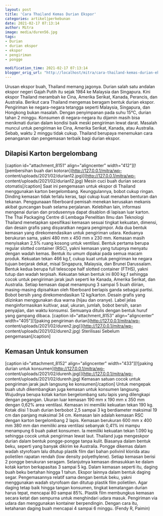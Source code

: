 ```yaml
---
layout: post
title: 'Cara Thailand Kemas Durian Ekspor'
categories: artikel|perkebunan
date: 2021-02-17 07:13:14
author: Mitra
image: media/duren56.jpg
tags:
- Durian
- durian ekspor
- ekspor
- pengiriman
- pongge

modification_time: 2021-02-17 07:13:14
blogger_orig_url: "http://localhost/mitra/cara-thailand-kemas-durian-ekspor.html"
---
```


Urusan ekspor buah, Thailand memang jagonya. Durian salah satu andalan ekspor
negeri Gajah Putih itu sejak 1984 ke Malaysia dan Singapura. Kini ekspor
Thailand merambah ke Cina, Amerika Serikat, Kanada, Perancis, dan Australia.
Berikut cara Thailand mengemas beragam bentuk durian ekspor. Pengiriman ke
negara-negara tetangga seperti Malaysia, Singapura, dan Hongkong bukan
masalah. Dengan penyimpanan pada suhu 15°C, durian tahan 2 minggu. Konsumen di
negara-negara itu dijamin masih bisa menikmati durian dalam kondisi baik meski
pengiriman lewat darat. Masalah muncul untuk pengiriman ke Cina, Amerika
Serikat, Kanada, atau Australia. Sebab, waktu 2 minggu tidak cukup. Thailand
berupaya menemukan cara penanganan dan pengemasan terbaik bagi durian ekspor.

## Dilapisi Karton bergelombang

[caption id="attachment_8151" align="aligncenter" width="412"][![pembersihan
buah dari kotoran](http://127.0.0.1/mitra/wp-
content/uploads/2021/02/durian12.jpg)](http://127.0.0.1/mitra/wp-
content/uploads/2021/02/durian12.jpg) Mesin cuci buah durian secara
otomatis[/caption] Saat ini pengemasan untuk ekspor di Thailand menggunakan
karton bergelombang. Keunggulannya, bobot cukup ringan. Dinding kemasan tidak
terlalu keras, tapi cukup kuat menahan benturan dan tekanan. Penggunaaan
fiberboard pemisah menekan kerusakan mekanis akibat guncangan buah selama
perjalanan. Kelebihan lain, informasi mengenai durian dan produsennya dapat
disablon di lapisan luar karton. The Thai Packaging Centre di Lembaga
Penelitian Ilmu dan Teknologi Thailand menetapkan spesifikasi kemasan sesuai
tingkat kekuatan, dimensi, dan desain grafis yang disyaratkan negara
pengimpor. Ada dua bentuk kemasan yang direkomendasikan untuk pengiriman
udara. Keduanya berukuran sama, yakni 480 mm x 450 mm x 230 mm. Kemasan masih
menyisakan 2,5% ruang kosong untuk ventilasi. Bentuk pertama berupa regular
slotted container (RSC), yakni kemasan yang tutupnya menyatu dengan wadah
kemas. Bentuk itu umum dipakai pada semua macam produk. Kekuatan tekan 466
kg.f, cukup kuat untuk pengiriman ke negara tujuan berjarak dekat, misal
Singapura, Malaysia, dan Brunei Darussalam. Bentuk kedua berupa full telescope
half slotted container (FTHS), yakni tutup dan wadah terpisah. Kekuatan tekan
bentuk ini 800 kg.f sehingga cocok untuk pengiriman jarak jauh seperti ke
Kanada, Amerika Serikat, dan Australia. Setiap kemasan dapat menampung 3
sampai 5 buah diirian, masing-masing dipisahkan oleh fiberboard berlapis ganda
sebagai partisi. Bobot bersih yang direkomendasikan 12 kg/karton. Desain
grafis yang diizinkan menggunakan dua warna (hijau dan oranye). Label jelas
menginformasikan kultivar, asal, ukuran, jumlah, bobot bersih, saran
penyajian, dan waktu konsumsi. Semuanya ditulis dengan bentuk huruf yang
gampang dibaca. [caption id="attachment_8153" align="aligncenter"
width="405"][![paking pengiriman durian](http://127.0.0.1/mitra/wp-
content/uploads/2021/02/duren2.jpg)](http://127.0.0.1/mitra/wp-
content/uploads/2021/02/duren2.jpg) Sterilisasi Sebelum pengemasan[/caption]

## Kemasan Untuk konsumen

[caption id="attachment_8152" align="aligncenter" width="433"][![paking durian
untuk konsumen](http://127.0.0.1/mitra/wp-
content/uploads/2021/02/durenh.jpg)](http://127.0.0.1/mitra/wp-
content/uploads/2021/02/durenh.jpg) Kemasan satuan cocok untuk pengiriman
jarak jauh langsung ke konsumen[/caption] Untuk mengepak buah utuh
dikembangkan juga kemasan untuk konsumen langsung. Wujudnya berupa kotak
karton bergelombang satu lapis yang dilengkapi dengan pegangan. Ukuran luar
kemasan 190 mm x 190 mm x 350 mm dengan 0,62% area ventilasi. Kemasan ini
memiliki kekuatan tekan 190 kg. Kotak diisi 1 buah durian berbobot 2,5 sampai
3 kg berdiameter maksimal 19 cm dan panjang maksimal 34 cm. Kemasan lain
adalah kemasan RSC dengan karton bergelombang 2 lapis. Kemasan berukuran 600
mm x 400 mm 380 mm dan memiliki area ventilasi sebanyak 0,41% ini mampu
menampung 6 buah paket konsumen. Ia memiliki kekuatan tekan 1.090 kg sehingga
cocok untuk pengiriman lewat laut. Thailand juga mengeskpor durian dalam
bentuk pongge-pongge tanpa kulit. Biasanya dalam bentuk beku, seperti yang
banyak dikirim ke Australia. Pongge dikemas dalam wadah styrofoam lalu ditutup
plastik film dari bahan polivinil klorida atau polietilen rapatan rendah (low
density polyethylene). Setiap kemasan berisi 2 pongge berukuran seragam.
Selanjutnya kemasan dimasukkan ke dalam kotak karton berkapasitas 3 sampai 5
kg. Dalam kemasan seperti itu, daging buah beku bertahan hingga 1 tahun.
Ekspor lainnya dalam bentuk daging segar. Pengemasannya relatif sama dengan
bentuk beku, yakni menggunakan wadah styrofoam dan ditutup plastik film
polietilen. Agar daging tetap baik hingga tangan konsumen, tingkat kematangan
durian harus tepat, mencapai 80 sampai 85%. Plastik film membungkus kemasan
secara ketat dan sempurna untuk menghindari udara masuk. Pengiriman via udara
dan menggunakan kontainer berpendingin. Dengan cara itu, ketahanan daging buah
mencapai 4 sampai 6 minggu. (Fendy R, Paimin)


